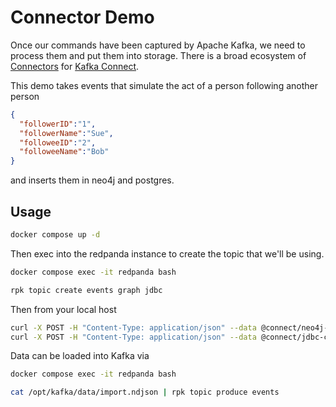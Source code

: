 # Connector Demo

Once our commands have been captured by Apache Kafka, we need to process them and put them into storage. There is a broad ecosystem of [Connectors](https://docs.confluent.io/platform/current/connect/kafka_connectors.html) for [Kafka Connect](https://docs.confluent.io/platform/current/connect/index.html).

This demo takes events that simulate the act of a person following another person

```json
{
  "followerID":"1",
  "followerName":"Sue",
  "followeeID":"2",
  "followeeName":"Bob"
}
```

and inserts them in neo4j and postgres.

## Usage

```sh
docker compose up -d
```

Then exec into the redpanda instance to create the topic that we'll be using.

```sh
docker compose exec -it redpanda bash

rpk topic create events graph jdbc
```

Then from your local host

```sh
curl -X POST -H "Content-Type: application/json" --data @connect/neo4j-connector.json http://localhost:8083/connectors
curl -X POST -H "Content-Type: application/json" --data @connect/jdbc-connector.json http://localhost:8083/connectors
```

Data can be loaded into Kafka via

```sh
docker compose exec -it redpanda bash

cat /opt/kafka/data/import.ndjson | rpk topic produce events
```
